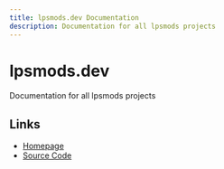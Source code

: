 ```yaml
---
title: lpsmods.dev Documentation
description: Documentation for all lpsmods projects
---
```


# lpsmods.dev

Documentation for all lpsmods projects

## Links

- <Icon name="home" /> [Homepage](https://docs.lpsmods.dev)
- <Icon name="code" /> [Source Code](https://github.com/legopitstop/docs.lpsmods.dev)

